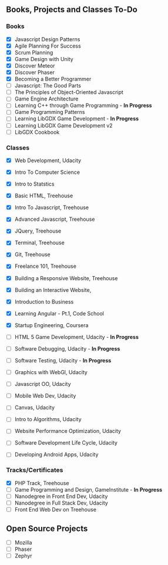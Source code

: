 ## Books, Projects and Classes To-Do

### Books
- [x] Javascript Design Patterns
- [x] Agile Planning For Success
- [x] Scrum Planning
- [x] Game Design with Unity
- [x] Discover Meteor
- [x] Discover Phaser
- [x] Becoming a Better Programmer 
- [ ] Javascript: The Good Parts
- [ ] The Principles of Object-Oriented Javascript
- [ ] Game Engine Architecture
- [ ] Learning C++ through Game Programming - **In Progress**
- [ ] Game Programming Patterns
- [ ] Learning LibGDX Game Development - **In Progress**
- [ ] Learning LibGDX Game Development v2
- [ ] LibGDX Cookbook

 ### Classes
- [x] Web Development, Udacity
- [x] Intro To Computer Science
- [x] Intro to Statstics
- [x] Basic HTML, Treehouse
- [x] Intro To Javascript, Treehouse
- [x] Advanced Javascript, Treehouse
- [x] JQuery, Treehouse
- [x] Terminal, Treehouse
- [x] Git, Treehouse
- [x] Freelance 101, Treehouse
- [x] Building a Responsive Website, Treehouse
- [x] Building an Interactive Website,
- [x] Introduction to Business
- [x] Learning Angular - Pt.1, Code School
- [x] Startup Engineering, Coursera
- [ ] HTML 5 Game Development, Udacity - **In Progress**
- [ ] Software Debugging, Udacity - **In Progress**
- [ ] Software Testing, Udacity - **In Progress**
- [ ] Graphics with WebGl, Udacity
- [ ] Javascript OO, Udacity
- [ ] Mobile Web Dev, Udacity
- [ ] Canvas, Udacity
- [ ] Intro to Algorithms, Udacity
- [ ] Website Performance Optimization, Udacity
- [ ] Software Development Life Cycle, Udacity
- [ ] Developing Android Apps, Udacity


### Tracks/Certificates
- [x] PHP Track, Treehouse
- [ ] Game Programming and Design, GameInstitute - **In Progress**
- [ ] Nanodegree in Front End Dev, Udacity
- [ ] Nanodegree in Full Stack Dev, Udacity
- [ ] Front End Web Dev on Treehouse

## Open Source Projects
- [ ] Mozilla
- [ ] Phaser
- [ ] Zephyr
